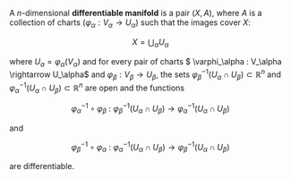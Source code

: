 A $n$-dimensional **differentiable manifold** is a pair $(X, A)$, where $A$ is a collection of charts $(\varphi_\alpha : V_\alpha \longrightarrow U_\alpha)$ such that the images cover $X$:

$$ X= \displaystyle{ \bigcup_\alpha U_\alpha }$$

where $U_a = \varphi_\alpha(V_\alpha)$ and for every pair of charts $ \varphi_\alpha : V_\alpha \rightarrow U_\alpha$ and $\varphi_\beta : V_\beta \rightarrow U_\beta$, the sets $\varphi^{-1}_\beta(U_\alpha \cap U_\beta)\subset \mathbb{R}^n$ and $\varphi^{-1}_\alpha (U_\alpha \cap U_\beta)\subset \mathbb{R}^n$ are open and the functions  

$$\varphi^{-1}_\alpha \circ \varphi_\beta \: : \:  \varphi^{-1}_\beta(U_\alpha \cap U_\beta) \rightarrow \varphi^{-1}_\alpha (U_\alpha \cap U_\beta)$$

and 

$$\varphi^{-1}_\beta \circ \varphi_\alpha \: : \:  \varphi^{-1}_\alpha(U_\alpha \cap U_\beta) \rightarrow \varphi^{-1}_\beta (U_\alpha \cap U_\beta)$$

are differentiable.
